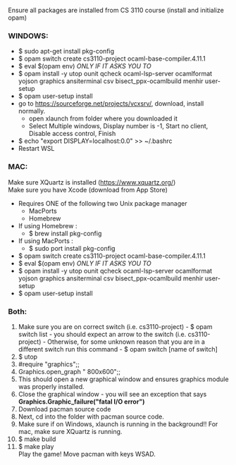 Ensure all packages are installed from CS 3110 course (install and initialize opam)

### WINDOWS:
  - $ sudo apt-get install pkg-config
  - $ opam switch create cs3110-project ocaml-base-compiler.4.11.1
  - $ eval $(opam env) *ONLY IF IT ASKS YOU TO*
  - $ opam install -y utop ounit qcheck ocaml-lsp-server ocamlformat yojson graphics ansiterminal csv bisect_ppx-ocamlbuild menhir user-setup
  - $ opam user-setup install
  - go to https://sourceforge.net/projects/vcxsrv/, download, install normally.
    - open xlaunch from folder where you downloaded it
    - Select Multiple windows, Display number is -1, Start no client, Disable access control, Finish
  - $ echo "export DISPLAY=localhost:0.0" >> ~/.bashrc
  - Restart WSL

### MAC:
  Make sure XQuartz is installed (https://www.xquartz.org/)  
  Make sure you have Xcode (download from App Store)
  - Requires ONE of the following two Unix package manager
    - MacPorts
    - Homebrew
  - If using Homebrew :
    - $ brew install pkg-config
  - If using MacPorts :
    - $ sudo port install pkg-config
  - $ opam switch create cs3110-project ocaml-base-compiler.4.11.1
  - $ eval $(opam env) *ONLY IF IT ASKS YOU TO*
  - $ opam install -y utop ounit qcheck ocaml-lsp-server ocamlformat yojson graphics ansiterminal csv bisect_ppx-ocamlbuild menhir user-setup
  - $ opam user-setup install

### Both:
  1. Make sure you are on correct switch (i.e. cs3110-project)
    - $ opam switch list
    - you should expect an arrow to the switch (i.e. cs3110-project)
    - Otherwise, for some unknown reason that you are in a different switch run this command
    - $ opam switch [name of switch]
  2. $ utop
  3. #require "graphics";;
  4. Graphics.open_graph " 800x600";;
  5. This should open a new graphical window and ensures graphics module was properly installed.
  6. Close the graphical window
    - you will see an exception that says **Graphics.Graphic_failure("fatal I/O error")**
  7. Download pacman source code
  8. Next, cd into the folder with pacman source code. 
  9. Make sure if on Windows, xlaunch is running in the background!! For mac, make sure XQuartz is running.
  10. $ make build
  11. $ make play  
  Play the game! Move pacman with keys WSAD.
